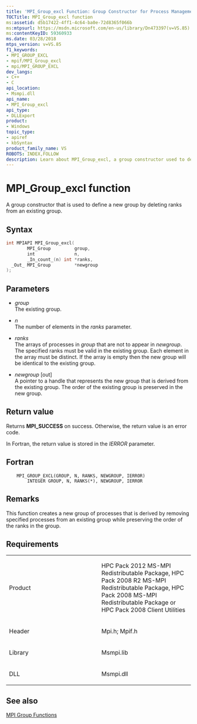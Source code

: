 ```yaml
---
title: 'MPI_Group_excl Function: Group Constructor for Process Management'
TOCTitle: MPI_Group_excl function
ms:assetid: d5b17422-4ff1-4c64-ba0e-72d8365f066b
ms:mtpsurl: https://msdn.microsoft.com/en-us/library/Dn473397(v=VS.85)
ms:contentKeyID: 59360933
ms.date: 03/28/2018
mtps_version: v=VS.85
f1_keywords:
- MPI_GROUP_EXCL
- mpif/MPI_Group_excl
- mpi/MPI_GROUP_EXCL
dev_langs:
- C++
- C
api_location:
- Msmpi.dll
api_name:
- MPI_Group_excl
api_type:
- DLLExport
product:
- Windows
topic_type:
- apiref
- kbSyntax
product_family_name: VS
ROBOTS: INDEX,FOLLOW
description: Learn about MPI_Group_excl, a group constructor used to define new groups by deleting ranks from an existing group. Understand syntax, parameters, return values, and more.
---
```


# MPI\_Group\_excl function

A group constructor that is used to define a new group by deleting ranks from an existing group.

## Syntax

``` c++
int MPIAPI MPI_Group_excl(
        MPI_Group         group,
        int               n,
        _In_count_(n) int *ranks,
  _Out_ MPI_Group         *newgroup
);
```

## Parameters

  - *group*  
    The existing group.

  - *n*  
    The number of elements in the *ranks* parameter.

  - *ranks*  
    The arrays of processes in *group* that are not to appear in *newgroup*. The specified ranks must be valid in the existing group. Each element in the array must be distinct. If the array is empty then the new group will be identical to the existing group.

  - *newgroup* \[out\]  
    A pointer to a handle that represents the new group that is derived from the existing group. The order of the existing group is preserved in the new group.

## Return value

Returns **MPI\_SUCCESS** on success. Otherwise, the return value is an error code.

In Fortran, the return value is stored in the *IERROR* parameter.

## Fortran

``` FORTRAN
    MPI_GROUP_EXCL(GROUP, N, RANKS, NEWGROUP, IERROR)
        INTEGER GROUP, N, RANKS(*), NEWGROUP, IERROR
```

## Remarks

This function creates a new group of processes that is derived by removing specified processes from an existing group while preserving the order of the ranks in the group.

## Requirements

<table>
<colgroup>
<col style="width: 50%" />
<col style="width: 50%" />
</colgroup>
<tbody>
<tr class="odd">
<td><p>Product</p></td>
<td><p>HPC Pack 2012 MS-MPI Redistributable Package, HPC Pack 2008 R2 MS-MPI Redistributable Package, HPC Pack 2008 MS-MPI Redistributable Package or HPC Pack 2008 Client Utilities</p></td>
</tr>
<tr class="even">
<td><p>Header</p></td>
<td>Mpi.h;
Mpif.h</td>
</tr>
<tr class="odd">
<td><p>Library</p></td>
<td>Msmpi.lib</td>
</tr>
<tr class="even">
<td><p>DLL</p></td>
<td>Msmpi.dll</td>
</tr>
</tbody>
</table>


## See also

[MPI Group Functions](mpi-group-functions.md)

